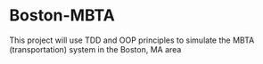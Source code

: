# Boston-MBTA
This project will use TDD and OOP principles to simulate the MBTA (transportation) system in the Boston, MA area
